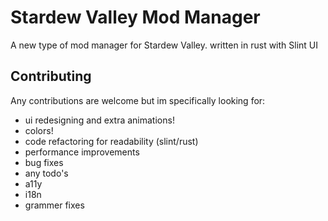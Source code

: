# Stardew Valley Mod Manager

A new type of mod manager for Stardew Valley. written in rust with Slint UI

## Contributing

Any contributions are welcome but im specifically looking for:

- ui redesigning and extra animations!
- colors!
- code refactoring for readability (slint/rust)
- performance improvements
- bug fixes
- any todo's
- a11y
- i18n
- grammer <!--Pun intended--> fixes
